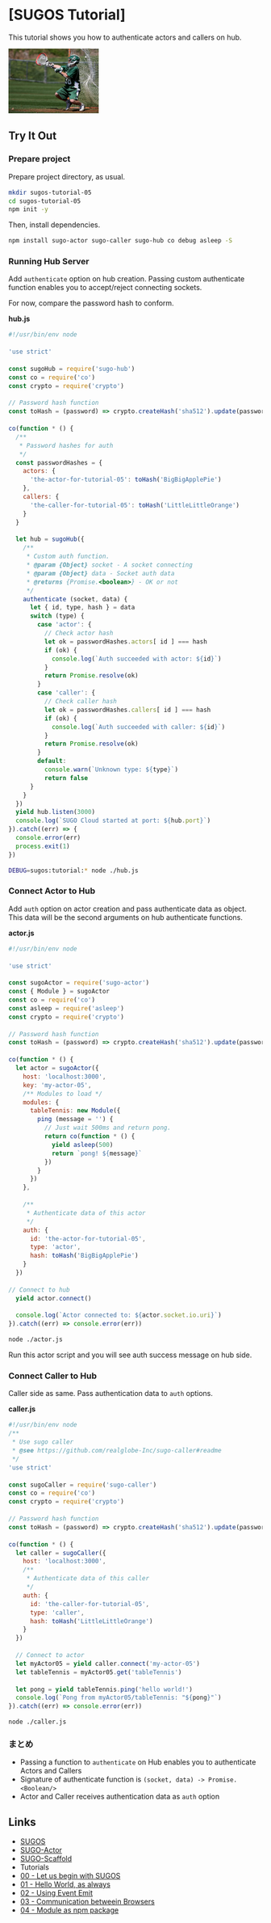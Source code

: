 # [SUGOS Tutorial] 

This tutorial shows you how to authenticate actors and callers on hub.


<a href="">
    <img src="../../images/eyecatch-auth.jpg"
         alt="eyecatch"
         height="128"
         style="height:128px"
    /></a>




## Try It Out

### Prepare project

Prepare project directory, as usual.

```bash
mkdir sugos-tutorial-05
cd sugos-tutorial-05
npm init -y

```

Then, install dependencies.

```bash
npm install sugo-actor sugo-caller sugo-hub co debug asleep -S
```

### Running Hub Server

Add `authenticate` option on hub creation.
Passing custom authenticate function enables you to accept/reject connecting sockets.

For now, compare the password hash to conform.

**hub.js**

```javascript
#!/usr/bin/env node

'use strict'

const sugoHub = require('sugo-hub')
const co = require('co')
const crypto = require('crypto')

// Password hash function
const toHash = (password) => crypto.createHash('sha512').update(password).digest('hex')

co(function * () {
  /**
   * Password hashes for auth
   */
  const passwordHashes = {
    actors: {
      'the-actor-for-tutorial-05': toHash('BigBigApplePie')
    },
    callers: {
      'the-caller-for-tutorial-05': toHash('LittleLittleOrange')
    }
  }

  let hub = sugoHub({
    /**
     * Custom auth function.
     * @param {Object} socket - A socket connecting
     * @param {Object} data - Socket auth data
     * @returns {Promise.<boolean>} - OK or not
     */
    authenticate (socket, data) {
      let { id, type, hash } = data
      switch (type) {
        case 'actor': {
          // Check actor hash
          let ok = passwordHashes.actors[ id ] === hash
          if (ok) {
            console.log(`Auth succeeded with actor: ${id}`)
          }
          return Promise.resolve(ok)
        }
        case 'caller': {
          // Check caller hash
          let ok = passwordHashes.callers[ id ] === hash
          if (ok) {
            console.log(`Auth succeeded with caller: ${id}`)
          }
          return Promise.resolve(ok)
        }
        default:
          console.warn(`Unknown type: ${type}`)
          return false
      }
    }
  })
  yield hub.listen(3000)
  console.log(`SUGO Cloud started at port: ${hub.port}`)
}).catch((err) => {
  console.error(err)
  process.exit(1)
})

```
```bash
DEBUG=sugos:tutorial:* node ./hub.js
```


### Connect Actor to Hub

Add `auth` option on actor creation and pass authenticate data as object.
This data will be the second arguments on hub authenticate functions.

**actor.js**

```javascript
#!/usr/bin/env node

'use strict'

const sugoActor = require('sugo-actor')
const { Module } = sugoActor
const co = require('co')
const asleep = require('asleep')
const crypto = require('crypto')

// Password hash function
const toHash = (password) => crypto.createHash('sha512').update(password).digest('hex')

co(function * () {
  let actor = sugoActor({
    host: 'localhost:3000',
    key: 'my-actor-05',
    /** Modules to load */
    modules: {
      tableTennis: new Module({
        ping (message = '') {
          // Just wait 500ms and return pong.
          return co(function * () {
            yield asleep(500)
            return `pong! ${message}`
          })
        }
      })
    },

    /**
     * Authenticate data of this actor
     */
    auth: {
      id: 'the-actor-for-tutorial-05',
      type: 'actor',
      hash: toHash('BigBigApplePie')
    }
  })

// Connect to hub
  yield actor.connect()

  console.log(`Actor connected to: ${actor.socket.io.uri}`)
}).catch((err) => console.error(err))

```

```bash
node ./actor.js
```

Run this actor script and you will see auth success message on hub side.


### Connect Caller to Hub

Caller side as same. Pass authentication data to `auth` options.

**caller.js**

```javascript
#!/usr/bin/env node
/**
 * Use sugo caller
 * @see https://github.com/realglobe-Inc/sugo-caller#readme
 */
'use strict'

const sugoCaller = require('sugo-caller')
const co = require('co')
const crypto = require('crypto')

// Password hash function
const toHash = (password) => crypto.createHash('sha512').update(password).digest('hex')

co(function * () {
  let caller = sugoCaller({
    host: 'localhost:3000',
    /**
     * Authenticate data of this caller
     */
    auth: {
      id: 'the-caller-for-tutorial-05',
      type: 'caller',
      hash: toHash('LittleLittleOrange')
    }
  })

  // Connect to actor
  let myActor05 = yield caller.connect('my-actor-05')
  let tableTennis = myActor05.get('tableTennis')

  let pong = yield tableTennis.ping('hello world!')
  console.log(`Pong from myActor05/tableTennis: "${pong}"`)
}).catch((err) => console.error(err))


```

```bash
node ./caller.js
```

### まとめ

+ Passing a function to `authenticate` on Hub enables you to authenticate Actors and Callers
+ Signature of authenticate function is `(socket, data) -> Promise.<Boolean/>`
+ Actor and Caller receives authentication data as `auth` option



## Links

+ [SUGOS](https://github.com/realglobe-Inc/sugos)
+ [SUGO-Actor](https://github.com/realglobe-Inc/sugo-actor)
+ [SUGO-Scaffold](https://github.com/realglobe-Inc/sugo-scaffold)
+ Tutorials
+ [00 - Let us begin with SUGOS](https://github.com/realglobe-Inc/sugos-tutorial/blob/master/dist/markdown/en/00%20-%20Let%20us%20begin%20with%20SUGOS.md)
+ [01 - Hello World, as always](https://github.com/realglobe-Inc/sugos-tutorial/blob/master/dist/markdown/en/01%20-%20Hello%20World%2C%20as%20always.md)
+ [02 - Using Event Emit](https://github.com/realglobe-Inc/sugos-tutorial/blob/master/dist/markdown/en/02%20-%20Using%20Event%20Emit.md)
+ [03 - Communication betweein Browsers](https://github.com/realglobe-Inc/sugos-tutorial/blob/master/dist/markdown/en/03%20-%20Communication%20betweein%20Browsers.md)
+ [04 - Module as npm package](https://github.com/realglobe-Inc/sugos-tutorial/blob/master/dist/markdown/en/04%20-%20Module%20as%20npm%20package.md)
